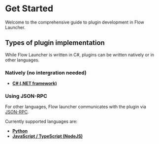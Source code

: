 # Get Started

Welcome to the comprehensive guide to plugin development in Flow Launcher.

## Types of plugin implementation

While Flow Launcher is written in C#, plugins can be written natively or in other languages.

### Natively (no intergration needed)

- [**C# (.NET framework)**](/develop-dotnet-plugins.md)

### Using JSON-RPC

For other languages, Flow launcher communicates with the plugin via [JSON-RPC](/json-rpc.md).

Currently supported languages are:

- [**Python**](/py-develop-plugins.md)
- [**JavaScript / TypeScript (NodeJS)**](/nodejs-develop-plugins.md)
